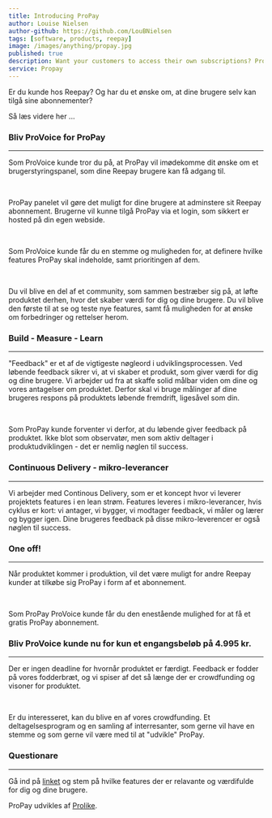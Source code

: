 ```yaml
---
title: Introducing ProPay
author: Louise Nielsen
author-github: https://github.com/LouBNielsen
tags: [software, products, reepay]
image: /images/anything/propay.jpg
published: true
description: Want your customers to access their own subscriptions? Provoice has arrived
service: Propay
---
```


Er du kunde hos Reepay? Og har du et ønske om, at dine brugere selv kan tilgå sine abonnementer?

Så læs videre her ...

### Bliv ProVoice for ProPay

<hr>

Som ProVoice kunde tror du på, at ProPay vil imødekomme dit ønske om et brugerstyringspanel, som dine Reepay brugere kan få adgang til.

<br>

ProPay panelet vil gøre det muligt for dine brugere at adminstere sit Reepay abonnement. Brugerne vil kunne tilgå ProPay via et login, som sikkert er hosted på din egen webside.

<br>

Som ProVoice kunde får du en stemme og muligheden for, at definere hvilke features ProPay skal indeholde, samt prioritingen af dem.   

<br>

Du vil blive en del af et community, som sammen bestræber sig på, at løfte produktet derhen, hvor det skaber værdi for dig og dine brugere. Du vil blive den første til at se og teste nye features, samt få muligheden for at ønske om forbedringer og rettelser herom.

### Build - Measure - Learn 

<hr>

"Feedback" er et af de vigtigeste nøgleord i udviklingsprocessen.
Ved løbende feedback sikrer vi, at vi skaber et produkt, som giver værdi for dig og dine brugere.
Vi arbejder ud fra at skaffe solid målbar viden om dine og vores antagelser om produktet. Derfor skal vi bruge målinger af dine brugeres respons på produktets løbende fremdrift, ligesåvel som din.

<br>

Som ProPay kunde forventer vi derfor, at du løbende giver feedback på produktet. Ikke blot som observatør, men som aktiv deltager i produktudviklingen - det er nemlig nøglen til success.

### Continuous Delivery - mikro-leverancer

<hr>

Vi arbejder med Continous Delivery, som er et koncept hvor vi leverer projektets features i en lean strøm.
Features leveres i mikro-leverancer, hvis cyklus er kort: vi antager, vi bygger, vi modtager feedback, vi måler og lærer og bygger igen. 
Dine brugeres feedback på disse mikro-leverencer er også nøglen til success.

### One off!

<hr>

Når produktet kommer i produktion, vil det være muligt for andre Reepay kunder at tilkøbe sig ProPay i form af et abonnement.   

<br>

Som ProPay ProVoice kunde får du den enestående mulighed for at få et gratis ProPay abonnement.

### Bliv ProVoice kunde nu for kun et engangsbeløb på 4.995 kr.

<hr>

Der er ingen deadline for hvornår produktet er færdigt. 
Feedback er fodder på vores fodderbræt, og vi spiser af det så længe der er crowdfunding og visoner for produktet.

<br>

Er du interesseret, kan du blive en af vores crowdfunding. Et deltagelsesprogram og en samling af interresanter, som gerne vil have en stemme og som gerne vil være med til at "udvikle" ProPay.

### Questionare

<hr>

Gå ind på [linket](/propay-form/) og stem på hvilke features der er relavante og værdifulde for dig og dine brugere.

ProPay udvikles af [Prolike](https://www.prolike.io/).